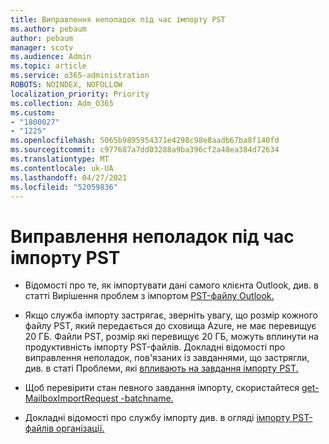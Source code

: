 ```yaml
---
title: Виправлення неполадок під час імпорту PST
ms.author: pebaum
author: pebaum
manager: scotv
ms.audience: Admin
ms.topic: article
ms.service: o365-administration
ROBOTS: NOINDEX, NOFOLLOW
localization_priority: Priority
ms.collection: Adm_O365
ms.custom:
- "1800027"
- "1225"
ms.openlocfilehash: 5065b9895954371e4298c98e8aadb67ba8f140fd
ms.sourcegitcommit: c977687a7dd03288a9ba396cf2a48ea384d72634
ms.translationtype: MT
ms.contentlocale: uk-UA
ms.lasthandoff: 04/27/2021
ms.locfileid: "52059836"
---
```

# <a name="troubleshooting-pst-import-issues"></a>Виправлення неполадок під час імпорту PST

- Відомості про те, як імпортувати дані самого клієнта Outlook, див. в статті Вирішення проблем з імпортом [PST-файлу Outlook.](https://support.office.com/article/Fix-problems-importing-an-Outlook-pst-file-2d2e50dc-5c36-4ab2-ab50-f1be733b3d6e)

- Якщо служба імпорту застрягає, зверніть увагу, що розмір кожного файлу PST, який передається до сховища Azure, не має перевищує 20 ГБ. Файли PST, розмір які перевищує 20 ГБ, можуть вплинути на продуктивність імпорту PST-файлів. Докладні відомості про виправлення неполадок, пов'язаних із завданнями, що застрягли, див. в статі Проблеми, які [впливають на завдання імпорту PST.](https://docs.microsoft.com/office365/troubleshoot/pst-import-service/issues-with-pst-import-job)

- Щоб перевірити стан певного завдання імпорту, скористайтеся [get-MailboxImportRequest -batchname.](https://docs.microsoft.com/powershell/module/exchange/mailboxes/get-mailboximportrequest)

- Докладні відомості про службу імпорту див. в огляді [імпорту PST-файлів організації.](https://docs.microsoft.com/microsoft-365/compliance/importing-pst-files-to-office-365?view=o365-worldwide)
